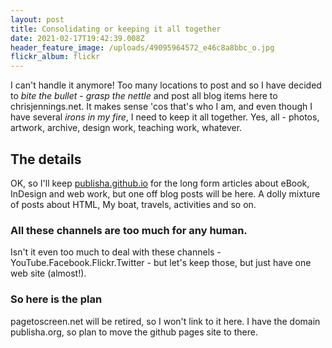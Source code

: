 ```yaml
---
layout: post
title: Consolidating or keeping it all together
date: 2021-02-17T19:42:39.008Z
header_feature_image: /uploads/49095964572_e46c8a8bbc_o.jpg
flickr_album: flickr
---
```

I can't handle it anymore! Too many locations to post and so I have decided to *bite the bullet* - *grasp the nettle* and post all blog items here to chrisjennings.net. It makes sense 'cos that's who I am, and even though I have several *irons in my fire*, I need to keep it all together. Yes, all - photos, artwork, archive, design work, teaching work, whatever.

## The details

OK, so I'll keep [publisha.github.io](publisha.github.io) for the long form articles about eBook, InDesign and web work, but one off blog posts will be here. A dolly mixture of posts about HTML, My boat, travels, activities and so on.

### All these channels are too much for any human.

Isn't it even too much to deal with these channels - YouTube.Facebook.Flickr.Twitter - but let's keep those, but just have one web site (almost!).

### So here is the plan

pagetoscreen.net will be retired, so I won't link to it here. I have the domain publisha.org, so plan to move the github pages site to there.